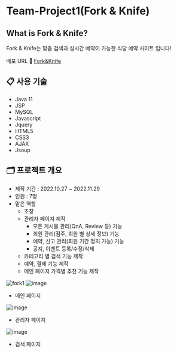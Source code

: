 # Team-Project1(Fork & Knife)

## What is Fork & Knife?

Fork & Knife는 맞춤 검색과 실시간 예약이 가능한 식당 예약 사이트 입니다!

배포 URL 🔗 [Fork&Knife](itwillbs10.cafe24.com/Fork)

## :clipboard: 사용 기술

- Java 11 
- JSP 
- MySQL
- Javascript
- Jquery 
- HTML5 
- CSS3
- AJAX
- Jsoup

## 🗂 프로젝트 개요

- 제작 기간 : 2022.10.27 ~ 2022.11.29
- 인원 : 7명
- 맡은 역할
  - 조장
  - 관리자 페이지 제작
    - 모든 게시물 관리(QnA, Review 등) 기능
    - 회원 관리(점주, 회원 별 상세 정보) 기능
    - 예약, 신고 관리(회원 기간 정지 가능) 기능
    - 공지, 이벤트 등록/수정/삭제
  - 카테고리 별 검색 기능 제작
  - 예약, 결제 기능 제작
  - 메인 페이지 가격별 추천 기능 제작

![fork1](https://user-images.githubusercontent.com/67087560/208822862-085570c8-8b67-40d7-b32c-c37e112c4f46.png)
![image](https://user-images.githubusercontent.com/67087560/208823049-f40678e2-f810-4108-9993-b986bc8727d9.png)
- 메인 페이지

![image](https://user-images.githubusercontent.com/67087560/208823204-e8c9ca96-b4f8-47ee-a2a5-d644e2cf5520.png)
- 관리자 페이지

![image](https://user-images.githubusercontent.com/67087560/208823449-defc8268-4c72-4695-a71f-8ef7bb86421e.png)
- 검색 페이지

